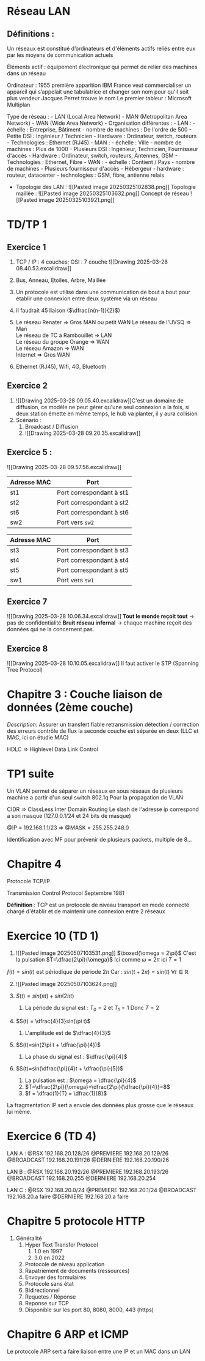 
# Réseau LAN 

## Définitions :

Un réseaux est constitué d’ordinateurs et d'éléments actifs reliés entre eux par les moyens de communication actuels

Éléments actif : équipement électronique qui permet de relier des machines dans un réseau 

Ordinateur : 
	1955 première apparition
	IBM France veut commercialiser un appareil qui s’appelait une tabulatrice et changer son nom pour qu'il soit plus vendeur
	Jacques Perret trouve le nom
	Le premier tableur : Microsoft Multiplan

Type de réseau : 
	- LAN (Local Area Network)
	- MAN (Metropolitan Area Network)
	- WAN (Wide Area Network)
	- Organisation différentes :
		- LAN : 
			- échelle : Entreprise, Bâtiment
			- nombre de machines : De l'ordre de 500
			- Petite DSI : Ingénieur / Technicien
			- Hardware : Ordinateur, switch, routeurs
			- Technologies : Ethernet (RJ45)
		- MAN :
			- échelle : Ville
			- nombre de machines : Plus de 1000
			- Plusieurs DSI : Ingénieur, Technicien, Fournisseur d'accès
			- Hardware : Ordinateur, switch, routeurs, Antennes, GSM
			- Technologies : Ethernet, Fibre
		- WAN :
			- échelle : Contient / Pays
			- nombre de machines 
			- Plusieurs fournisseur d'accès
			- Hébergeur
			- hardware : routeur, datacenter
			- technologies : GSM, fibre, antienne relais

- Topologie des LAN :
	![[Pasted image 20250325102838.png]]
	Topologie maillée : ![[Pasted image 20250325103632.png]]
Concept de réseau
![[Pasted image 20250325103921.png]]

# TD/TP 1

## Exercice 1

1) TCP / IP : 4 couches; OSI : 7 couche
![[Drawing 2025-03-28 08.40.53.excalidraw]]

2) Bus, Anneau, Etoiles, Arbre, Maillée
3) Un protocole est utilisé dans une communication de bout a bout pour établir une connexion entre deux système via un réseau
4) Il faudrait 45 liaison ($\dfrac{n(n-1)}{2}$) 
5) Le réseau Renater => Gros MAN ou petit WAN
Le réseau de l'UVSQ => Man<br>Le réseau de TC à Rambouillet => LAN<br>Le réseau du groupe Orange => WAN<br>Le réseau Amazon => WAN<br>Internet => Gros WAN

6) Ethernet (RJ45), Wifi, 4G, Bluetooth
## Exercice 2
1) ![[Drawing 2025-03-28 09.05.40.excalidraw]]C'est un domaine de diffusion, ce modèle ne peut gérer qu'une seul connexion a la fois, si deux station émette en même temps, le hub va planter, il y aura collision
2) Scénario : 
	1) Broadcast / Diffusion
	2) ![[Drawing 2025-03-28 09.20.35.excalidraw]]
## Exercice 5 :
![[Drawing 2025-03-28 09.57.56.excalidraw]]

|Adresse MAC|Port|
|---|---|
|st1|Port correspondant à st1|
|st2|Port correspondant à st2|
|st6|Port correspondant à st6|
|sw2|Port vers `sw2`|

| Adresse MAC | Port                     |
| ----------- | ------------------------ |
| st3         | Port correspondant à st3 |
| st4         | Port correspondant à st4 |
| st5         | Port correspondant à st5 |
| sw1         | Port vers `sw1`          |

## Exercice 7

![[Drawing 2025-03-28 10.06.34.excalidraw]]
**Tout le monde reçoit tout** → pas de confidentialité
**Bruit réseau infernal** → chaque machine reçoit des données qui ne la concernent pas.


## Exercice 8
![[Drawing 2025-03-28 10.10.05.excalidraw]]
Il faut activer le STP (Spanning Tree Protocol)

# Chapitre 3 : Couche liaison de données (2ème couche)

*Description*:
	Assurer un transfert fiable
		retransmission
		détection / correction des erreurs
		contrôle de flux
	la seconde couche est séparée en deux (LLC et MAC, ici on étudie MAC)
	
HDLC => Highlevel Data Link Control


# TP1 suite

Un VLAN permet de séparer un réseaux en sous réseaux de plusieurs machine a partir d'un seul switch
802.1q Pour la propagation de VLAN


CIDR => ClassLess Inter Domain Routing
Le slash de l'adresse ip correspond a son masque (127.0.0.1/24 et 24 bits de masque)


@IP = 192.168.1.1/23 => @MASK = 255.255.248.0


Identification avec MF pour prévenir de plusieurs packets, multiple de 8...

# Chapitre 4

Protocole TCP/IP

Transmission Control Protocol 
Septembre 1981

__Définition__ : TCP est un protocole de niveau transport en mode connecté chargé d'établir et  de maintenir une connexion entre 2 réseaux

# Exercice 10 (TD 1)

1) ![[Pasted image 20250507103531.png]]
$\boxed{\omega = 2\pi}$ C'est la pulsation
$T=\dfrac{2\pi}{\omega}$ 
Ici comme $\omega = 2\pi$ ici $T=1$

$f(t)=sin(t)$ est périodique de période $2\pi$ 
Car : $sin(t+2\pi) = sin(t)$   $\forall t \in \mathbb{R}$ 


2) ![[Pasted image 20250507103624.png]]
3) $S(t)=sin(\pi t)+sin(2\pi t)$
	1) La période du signal est : $T_0 = 2$ et $T_1 = 1$ 
		Donc $T = 2$ 

4) $S(t) = \dfrac{4}{3}sin(\pi t)$
	1) L'amplitude est de $\dfrac{4}{3}$
5) $S(t)=sin(2\pi t + \dfrac{\pi}{4})$ 
	1) La phase du signal est : $\dfrac{\pi}{4}$
6) $S(t)=sin(\dfrac{\pi}{4}t + \dfrac{\pi}{5})$
	1) La pulsation est : $\omega = \dfrac{\pi}{4}$ 
	2) $T=\dfrac{2\pi}{\omega}=\dfrac{2\pi}{\dfrac{\pi}{4}}=8$ 
	3) $f = \dfrac{1}{T} = \dfrac{1}{8}$ 

La fragmentation IP sert a envoie des données plus grosse que le réseaux lui même.


# Exercice 6 (TD 4)
LAN A :
@RSX 192.168.20.128/26
@PREMIERE 192.168.20.129/26
@BROADCAST 192.168.20.191/26
@DERNIERE 192.168.20.190/26

LAN B : 
@RSX 192.168.20.192/26
@PREMIERE 192.168.20.193/26
@BROADCAST 192.168.20.255
@DERNIERE 192.168.20.254

LAN C : 
@RSX 192.168.20.0/24
@PREMIERE 192.168.20.1/24
@BROADCAST 192.168.20.a faire
@DERNIERE 192.168.20.a faire


# Chapitre 5 protocole HTTP

1) Généralité
	1) Hyper Text Transfer Protocol
		1) 1.0 en 1997
		2) 3.0 en 2022
	2) Protocole de niveau application
	3) Rapatriement de documents (ressources)
	4) Envoyer des formulaires
	5) Protocole sans état
	6) Bidirectionnel
	7) Requetes / Réponse
	8) Reponse sur TCP
	9) Disponible sur les port 80, 8080, 8000, 443 (https)


# Chapitre 6 ARP et ICMP

Le protocole ARP sert a faire liaison entre une IP et un MAC dans un LAN 